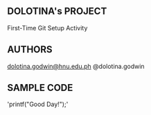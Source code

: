 
## DOLOTINA's PROJECT
First-Time Git Setup Activity

  
## AUTHORS
dolotina.godwin@hnu.edu.ph 
@dolotina.godwin 

 

## SAMPLE CODE
'printf("Good Day!");'
